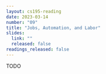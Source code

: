 ```yaml
---
layout: cs195-reading
date: 2023-03-14
number: "09"
title: "Jobs, Automation, and Labor"
slides:
  link: ""
  released: false
readings_released: false
---
```


TODO
